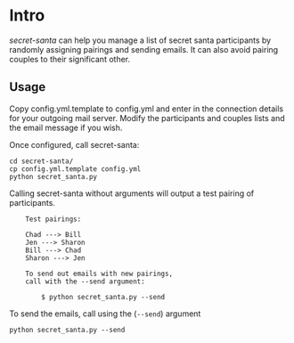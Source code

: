 Intro
=====

*secret-santa* can help you manage a list of secret santa participants by
randomly assigning pairings and sending emails. It can also avoid pairing 
couples to their significant other.

Usage
-----

Copy config.yml.template to config.yml and enter in the connection details 
for your outgoing mail server. Modify the participants and couples lists and 
the email message if you wish.

Once configured, call secret-santa:

    cd secret-santa/
    cp config.yml.template config.yml
    python secret_santa.py

Calling secret-santa without arguments will output a test pairing of 
participants.

        Test pairings:

        Chad ---> Bill
        Jen ---> Sharon
        Bill ---> Chad
        Sharon ---> Jen

        To send out emails with new pairings,
        call with the --send argument:

            $ python secret_santa.py --send

To send the emails, call using the (`--send`) argument

    python secret_santa.py --send